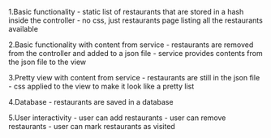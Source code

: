 1.Basic functionality
    - static list of restaurants that are stored in a hash inside the controller
    - no css, just restaurants page listing all the restaurants available

2.Basic functionality with content from service
    - restaurants are removed from the controller and added to a json file
    - service provides contents from the json file to the view

3.Pretty view with content from service
    - restaurants are still in the json file
    - css applied to the view to make it look like a pretty list

4.Database
    - restaurants are saved in a database

5.User interactivity
    - user can add restaurants
    - user can remove restaurants
    - user can mark restaurants as visited
